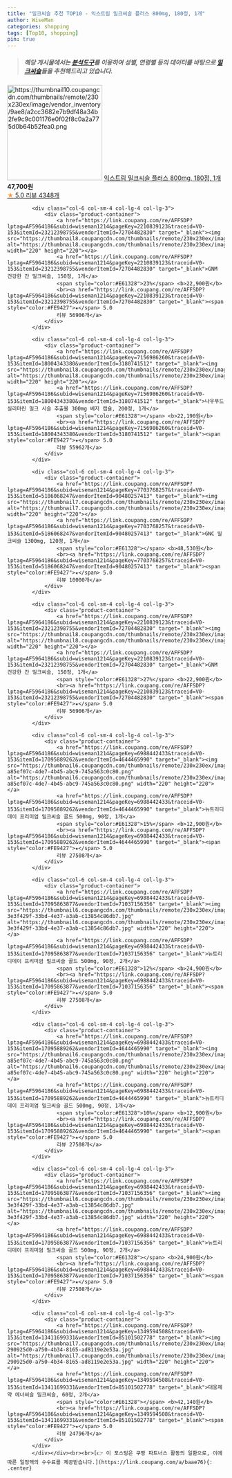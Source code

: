 ```yaml
---
title: "밀크씨슬 추천 TOP10 - 익스트림 밀크씨슬 플러스 800mg, 180정, 1개"
author: WiseMan
categories: shopping
tags: [Top10, shopping]
pin: true
---
```


> ##### 해당 게시물에서는 [**분석도구**](https://itemscout.io/)를 이용하여 **성별**, **연령별** 등의 데이터를 바탕으로 [**밀크씨슬**](https://link.coupang.com/a/baae76)들을 추천해드리고 있습니다.
<div class="container"><div class="row">
            <div class="col-6 col-sm-4 col-lg-4 col-lg-3">
                <div class="product-container">
                    <a href="https://link.coupang.com/re/AFFSDP?lptag=AF5964186&subid=wiseman1214&pageKey=6565901505&traceid=V0-153&itemId=13775618800&vendorItemId=84192879102" target="_blank"><img src="https://thumbnail10.coupangcdn.com/thumbnails/remote/230x230ex/image/vendor_inventory/9ae8/a2cc3682e7b9df48a34b2fe9c9c001176e0f02f8c0a2a775d0b64b52fea0.png" alt="https://thumbnail10.coupangcdn.com/thumbnails/remote/230x230ex/image/vendor_inventory/9ae8/a2cc3682e7b9df48a34b2fe9c9c001176e0f02f8c0a2a775d0b64b52fea0.png" width="220" height="220"></a>
                    <a href="https://link.coupang.com/re/AFFSDP?lptag=AF5964186&subid=wiseman1214&pageKey=6565901505&traceid=V0-153&itemId=13775618800&vendorItemId=84192879102" target="_blank">익스트림 밀크씨슬 플러스 800mg, 180정, 1개</a>
                    <span style="color:#E61328"></span> <b>47,700원</b>
                    <br><a href="https://link.coupang.com/re/AFFSDP?lptag=AF5964186&subid=wiseman1214&pageKey=6565901505&traceid=V0-153&itemId=13775618800&vendorItemId=84192879102" target="_blank"><span style="color:#FE9427">★</span> 5.0
                    리뷰 4348개</a>
                </div>
            </div>
            
            <div class="col-6 col-sm-4 col-lg-4 col-lg-3">
                <div class="product-container">
                    <a href="https://link.coupang.com/re/AFFSDP?lptag=AF5964186&subid=wiseman1214&pageKey=2210839123&traceid=V0-153&itemId=23212398755&vendorItemId=72704482830" target="_blank"><img src="https://thumbnail8.coupangcdn.com/thumbnails/remote/230x230ex/image/vendor_inventory/4bf8/e38c19d8aaa18fa681063b910dcb3412d8c90e2a80e19226e8725e6ee497.jpg" alt="https://thumbnail8.coupangcdn.com/thumbnails/remote/230x230ex/image/vendor_inventory/4bf8/e38c19d8aaa18fa681063b910dcb3412d8c90e2a80e19226e8725e6ee497.jpg" width="220" height="220"></a>
                    <a href="https://link.coupang.com/re/AFFSDP?lptag=AF5964186&subid=wiseman1214&pageKey=2210839123&traceid=V0-153&itemId=23212398755&vendorItemId=72704482830" target="_blank">GNM 건강한 간 밀크씨슬, 150정, 1개</a>
                    <span style="color:#E61328">23%</span> <b>22,900원</b>
                    <br><a href="https://link.coupang.com/re/AFFSDP?lptag=AF5964186&subid=wiseman1214&pageKey=2210839123&traceid=V0-153&itemId=23212398755&vendorItemId=72704482830" target="_blank"><span style="color:#FE9427">★</span> 5.0
                    리뷰 56906개</a>
                </div>
            </div>
            
            <div class="col-6 col-sm-4 col-lg-4 col-lg-3">
                <div class="product-container">
                    <a href="https://link.coupang.com/re/AFFSDP?lptag=AF5964186&subid=wiseman1214&pageKey=7156986260&traceid=V0-153&itemId=18004343380&vendorItemId=3180741512" target="_blank"><img src="https://thumbnail8.coupangcdn.com/thumbnails/remote/230x230ex/image/vendor_inventory/2ee7/79e6a3825aca938311ebd8bc6b6d4a4e537e09f550f14361c4686969c535.jpg" alt="https://thumbnail8.coupangcdn.com/thumbnails/remote/230x230ex/image/vendor_inventory/2ee7/79e6a3825aca938311ebd8bc6b6d4a4e537e09f550f14361c4686969c535.jpg" width="220" height="220"></a>
                    <a href="https://link.coupang.com/re/AFFSDP?lptag=AF5964186&subid=wiseman1214&pageKey=7156986260&traceid=V0-153&itemId=18004343380&vendorItemId=3180741512" target="_blank">나우푸드 실리마린 밀크 시슬 추출물 300mg 베지 캡슐, 200정, 1개</a>
                    <span style="color:#E61328"></span> <b>22,190원</b>
                    <br><a href="https://link.coupang.com/re/AFFSDP?lptag=AF5964186&subid=wiseman1214&pageKey=7156986260&traceid=V0-153&itemId=18004343380&vendorItemId=3180741512" target="_blank"><span style="color:#FE9427">★</span> 5.0
                    리뷰 55962개</a>
                </div>
            </div>
            
            <div class="col-6 col-sm-4 col-lg-4 col-lg-3">
                <div class="product-container">
                    <a href="https://link.coupang.com/re/AFFSDP?lptag=AF5964186&subid=wiseman1214&pageKey=7703768257&traceid=V0-153&itemId=5186068247&vendorItemId=90480257413" target="_blank"><img src="https://thumbnail7.coupangcdn.com/thumbnails/remote/230x230ex/image/vendor_inventory/4283/b4cbc040d2d6f990432ca39671760dffb37b02344fe3fcda918b79c6a979.jpg" alt="https://thumbnail7.coupangcdn.com/thumbnails/remote/230x230ex/image/vendor_inventory/4283/b4cbc040d2d6f990432ca39671760dffb37b02344fe3fcda918b79c6a979.jpg" width="220" height="220"></a>
                    <a href="https://link.coupang.com/re/AFFSDP?lptag=AF5964186&subid=wiseman1214&pageKey=7703768257&traceid=V0-153&itemId=5186068247&vendorItemId=90480257413" target="_blank">GNC 밀크씨슬 1300mg, 120정, 1개</a>
                    <span style="color:#E61328"></span> <b>48,530원</b>
                    <br><a href="https://link.coupang.com/re/AFFSDP?lptag=AF5964186&subid=wiseman1214&pageKey=7703768257&traceid=V0-153&itemId=5186068247&vendorItemId=90480257413" target="_blank"><span style="color:#FE9427">★</span> 5.0
                    리뷰 10000개</a>
                </div>
            </div>
            
            <div class="col-6 col-sm-4 col-lg-4 col-lg-3">
                <div class="product-container">
                    <a href="https://link.coupang.com/re/AFFSDP?lptag=AF5964186&subid=wiseman1214&pageKey=2210839123&traceid=V0-153&itemId=23212398755&vendorItemId=72704482830" target="_blank"><img src="https://thumbnail8.coupangcdn.com/thumbnails/remote/230x230ex/image/vendor_inventory/4bf8/e38c19d8aaa18fa681063b910dcb3412d8c90e2a80e19226e8725e6ee497.jpg" alt="https://thumbnail8.coupangcdn.com/thumbnails/remote/230x230ex/image/vendor_inventory/4bf8/e38c19d8aaa18fa681063b910dcb3412d8c90e2a80e19226e8725e6ee497.jpg" width="220" height="220"></a>
                    <a href="https://link.coupang.com/re/AFFSDP?lptag=AF5964186&subid=wiseman1214&pageKey=2210839123&traceid=V0-153&itemId=23212398755&vendorItemId=72704482830" target="_blank">GNM 건강한 간 밀크씨슬, 150정, 1개</a>
                    <span style="color:#E61328">27%</span> <b>22,900원</b>
                    <br><a href="https://link.coupang.com/re/AFFSDP?lptag=AF5964186&subid=wiseman1214&pageKey=2210839123&traceid=V0-153&itemId=23212398755&vendorItemId=72704482830" target="_blank"><span style="color:#FE9427">★</span> 5.0
                    리뷰 56906개</a>
                </div>
            </div>
            
            <div class="col-6 col-sm-4 col-lg-4 col-lg-3">
                <div class="product-container">
                    <a href="https://link.coupang.com/re/AFFSDP?lptag=AF5964186&subid=wiseman1214&pageKey=6988442433&traceid=V0-153&itemId=17095889262&vendorItemId=4644465990" target="_blank"><img src="https://thumbnail6.coupangcdn.com/thumbnails/remote/230x230ex/image/retail/images/1872625040946979-a85ef07c-4de7-4b45-abc9-745a563c0c80.png" alt="https://thumbnail6.coupangcdn.com/thumbnails/remote/230x230ex/image/retail/images/1872625040946979-a85ef07c-4de7-4b45-abc9-745a563c0c80.png" width="220" height="220"></a>
                    <a href="https://link.coupang.com/re/AFFSDP?lptag=AF5964186&subid=wiseman1214&pageKey=6988442433&traceid=V0-153&itemId=17095889262&vendorItemId=4644465990" target="_blank">뉴트리디데이 프리미엄 밀크씨슬 골드 500mg, 90정, 1개</a>
                    <span style="color:#E61328">15%</span> <b>12,900원</b>
                    <br><a href="https://link.coupang.com/re/AFFSDP?lptag=AF5964186&subid=wiseman1214&pageKey=6988442433&traceid=V0-153&itemId=17095889262&vendorItemId=4644465990" target="_blank"><span style="color:#FE9427">★</span> 5.0
                    리뷰 27508개</a>
                </div>
            </div>
            
            <div class="col-6 col-sm-4 col-lg-4 col-lg-3">
                <div class="product-container">
                    <a href="https://link.coupang.com/re/AFFSDP?lptag=AF5964186&subid=wiseman1214&pageKey=6988442433&traceid=V0-153&itemId=17095863877&vendorItemId=71037156356" target="_blank"><img src="https://thumbnail6.coupangcdn.com/thumbnails/remote/230x230ex/image/retail/images/3122919486426586-3e3f429f-33bd-4e37-a3ab-c13854c86db7.jpg" alt="https://thumbnail6.coupangcdn.com/thumbnails/remote/230x230ex/image/retail/images/3122919486426586-3e3f429f-33bd-4e37-a3ab-c13854c86db7.jpg" width="220" height="220"></a>
                    <a href="https://link.coupang.com/re/AFFSDP?lptag=AF5964186&subid=wiseman1214&pageKey=6988442433&traceid=V0-153&itemId=17095863877&vendorItemId=71037156356" target="_blank">뉴트리디데이 프리미엄 밀크씨슬 골드 500mg, 90정, 2개</a>
                    <span style="color:#E61328">12%</span> <b>24,900원</b>
                    <br><a href="https://link.coupang.com/re/AFFSDP?lptag=AF5964186&subid=wiseman1214&pageKey=6988442433&traceid=V0-153&itemId=17095863877&vendorItemId=71037156356" target="_blank"><span style="color:#FE9427">★</span> 5.0
                    리뷰 27508개</a>
                </div>
            </div>
            
            <div class="col-6 col-sm-4 col-lg-4 col-lg-3">
                <div class="product-container">
                    <a href="https://link.coupang.com/re/AFFSDP?lptag=AF5964186&subid=wiseman1214&pageKey=6988442433&traceid=V0-153&itemId=17095889262&vendorItemId=4644465990" target="_blank"><img src="https://thumbnail6.coupangcdn.com/thumbnails/remote/230x230ex/image/retail/images/1872625040946979-a85ef07c-4de7-4b45-abc9-745a563c0c80.png" alt="https://thumbnail6.coupangcdn.com/thumbnails/remote/230x230ex/image/retail/images/1872625040946979-a85ef07c-4de7-4b45-abc9-745a563c0c80.png" width="220" height="220"></a>
                    <a href="https://link.coupang.com/re/AFFSDP?lptag=AF5964186&subid=wiseman1214&pageKey=6988442433&traceid=V0-153&itemId=17095889262&vendorItemId=4644465990" target="_blank">뉴트리디데이 프리미엄 밀크씨슬 골드 500mg, 90정, 1개</a>
                    <span style="color:#E61328">10%</span> <b>12,900원</b>
                    <br><a href="https://link.coupang.com/re/AFFSDP?lptag=AF5964186&subid=wiseman1214&pageKey=6988442433&traceid=V0-153&itemId=17095889262&vendorItemId=4644465990" target="_blank"><span style="color:#FE9427">★</span> 5.0
                    리뷰 27508개</a>
                </div>
            </div>
            
            <div class="col-6 col-sm-4 col-lg-4 col-lg-3">
                <div class="product-container">
                    <a href="https://link.coupang.com/re/AFFSDP?lptag=AF5964186&subid=wiseman1214&pageKey=6988442433&traceid=V0-153&itemId=17095863877&vendorItemId=71037156356" target="_blank"><img src="https://thumbnail6.coupangcdn.com/thumbnails/remote/230x230ex/image/retail/images/3122919486426586-3e3f429f-33bd-4e37-a3ab-c13854c86db7.jpg" alt="https://thumbnail6.coupangcdn.com/thumbnails/remote/230x230ex/image/retail/images/3122919486426586-3e3f429f-33bd-4e37-a3ab-c13854c86db7.jpg" width="220" height="220"></a>
                    <a href="https://link.coupang.com/re/AFFSDP?lptag=AF5964186&subid=wiseman1214&pageKey=6988442433&traceid=V0-153&itemId=17095863877&vendorItemId=71037156356" target="_blank">뉴트리디데이 프리미엄 밀크씨슬 골드 500mg, 90정, 2개</a>
                    <span style="color:#E61328"></span> <b>24,900원</b>
                    <br><a href="https://link.coupang.com/re/AFFSDP?lptag=AF5964186&subid=wiseman1214&pageKey=6988442433&traceid=V0-153&itemId=17095863877&vendorItemId=71037156356" target="_blank"><span style="color:#FE9427">★</span> 5.0
                    리뷰 27508개</a>
                </div>
            </div>
            
            <div class="col-6 col-sm-4 col-lg-4 col-lg-3">
                <div class="product-container">
                    <a href="https://link.coupang.com/re/AFFSDP?lptag=AF5964186&subid=wiseman1214&pageKey=1349594508&traceid=V0-153&itemId=13411699331&vendorItemId=85101502778" target="_blank"><img src="https://thumbnail7.coupangcdn.com/thumbnails/remote/230x230ex/image/retail/images/1682494341354920-290925d0-a750-4b34-8165-ad8119e2e53a.jpg" alt="https://thumbnail7.coupangcdn.com/thumbnails/remote/230x230ex/image/retail/images/1682494341354920-290925d0-a750-4b34-8165-ad8119e2e53a.jpg" width="220" height="220"></a>
                    <a href="https://link.coupang.com/re/AFFSDP?lptag=AF5964186&subid=wiseman1214&pageKey=1349594508&traceid=V0-153&itemId=13411699331&vendorItemId=85101502778" target="_blank">대웅제약 에너씨슬 밀크씨슬, 60정, 2개</a>
                    <span style="color:#E61328"></span> <b>42,140원</b>
                    <br><a href="https://link.coupang.com/re/AFFSDP?lptag=AF5964186&subid=wiseman1214&pageKey=1349594508&traceid=V0-153&itemId=13411699331&vendorItemId=85101502778" target="_blank"><span style="color:#FE9427">★</span> 5.0
                    리뷰 24796개</a>
                </div>
            </div>
            </div></div><br><br>[👉 이 포스팅은 쿠팡 파트너스 활동의 일환으로, 이에 따른 일정액의 수수료를 제공받습니다.](https://link.coupang.com/a/baae76){: .center}